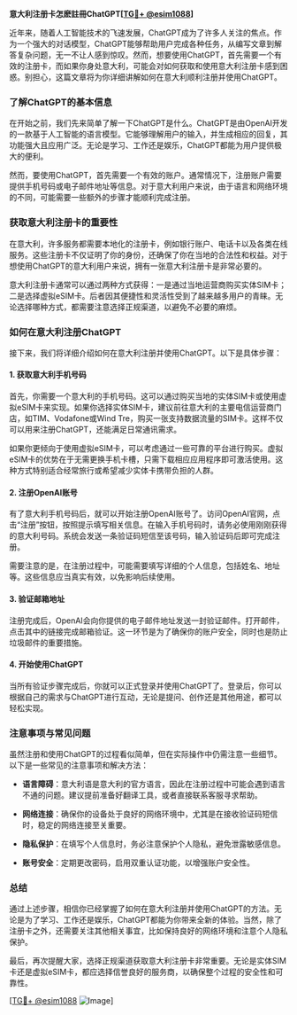 **意大利注册卡怎麽註冊ChatGPT[[TG💪+ @esim1088](https://t.me/s/esim1088)]**

近年来，随着人工智能技术的飞速发展，ChatGPT成为了许多人关注的焦点。作为一个强大的对话模型，ChatGPT能够帮助用户完成各种任务，从编写文章到解答复杂问题，无一不让人感到惊叹。然而，想要使用ChatGPT，首先需要一个有效的注册卡，而如果你身处意大利，可能会对如何获取和使用意大利注册卡感到困惑。别担心，这篇文章将为你详细讲解如何在意大利顺利注册并使用ChatGPT。

### 了解ChatGPT的基本信息

在开始之前，我们先来简单了解一下ChatGPT是什么。ChatGPT是由OpenAI开发的一款基于人工智能的语言模型。它能够理解用户的输入，并生成相应的回复，其功能强大且应用广泛。无论是学习、工作还是娱乐，ChatGPT都能为用户提供极大的便利。

然而，要使用ChatGPT，首先需要一个有效的账户。通常情况下，注册账户需要提供手机号码或电子邮件地址等信息。对于意大利用户来说，由于语言和网络环境的不同，可能需要一些额外的步骤才能顺利完成注册。

### 获取意大利注册卡的重要性

在意大利，许多服务都需要本地化的注册卡，例如银行账户、电话卡以及各类在线服务。这些注册卡不仅证明了你的身份，还确保了你在当地的合法性和权益。对于想使用ChatGPT的意大利用户来说，拥有一张意大利注册卡是非常必要的。

意大利注册卡通常可以通过两种方式获得：一是通过当地运营商购买实体SIM卡；二是选择虚拟eSIM卡。后者因其便捷性和灵活性受到了越来越多用户的青睐。无论选择哪种方式，都需要注意选择正规渠道，以避免不必要的麻烦。

### 如何在意大利注册ChatGPT

接下来，我们将详细介绍如何在意大利注册并使用ChatGPT。以下是具体步骤：

#### 1. 获取意大利手机号码

首先，你需要一个意大利的手机号码。这可以通过购买当地的实体SIM卡或使用虚拟eSIM卡来实现。如果你选择实体SIM卡，建议前往意大利的主要电信运营商门店，如TIM、Vodafone或Wind Tre，购买一张支持数据流量的SIM卡。这样不仅可以用来注册ChatGPT，还能满足日常通讯需求。

如果你更倾向于使用虚拟eSIM卡，可以考虑通过一些可靠的平台进行购买。虚拟eSIM卡的优势在于无需更换手机卡槽，只需下载相应应用程序即可激活使用。这种方式特别适合经常旅行或希望减少实体卡携带负担的人群。

#### 2. 注册OpenAI账号

有了意大利手机号码后，就可以开始注册OpenAI账号了。访问OpenAI官网，点击“注册”按钮，按照提示填写相关信息。在输入手机号码时，请务必使用刚刚获得的意大利号码。系统会发送一条验证码短信至该号码，输入验证码后即可完成注册。

需要注意的是，在注册过程中，可能需要填写详细的个人信息，包括姓名、地址等。这些信息应当真实有效，以免影响后续使用。

#### 3. 验证邮箱地址

注册完成后，OpenAI会向你提供的电子邮件地址发送一封验证邮件。打开邮件，点击其中的链接完成邮箱验证。这一环节是为了确保你的账户安全，同时也是防止垃圾邮件的重要措施。

#### 4. 开始使用ChatGPT

当所有验证步骤完成后，你就可以正式登录并使用ChatGPT了。登录后，你可以根据自己的需求与ChatGPT进行互动，无论是提问、创作还是其他用途，都可以轻松实现。

### 注意事项与常见问题

虽然注册和使用ChatGPT的过程看似简单，但在实际操作中仍需注意一些细节。以下是一些常见的注意事项和解决方法：

- **语言障碍**：意大利语是意大利的官方语言，因此在注册过程中可能会遇到语言不通的问题。建议提前准备好翻译工具，或者直接联系客服寻求帮助。
  
- **网络连接**：确保你的设备处于良好的网络环境中，尤其是在接收验证码短信时，稳定的网络连接至关重要。

- **隐私保护**：在填写个人信息时，务必注意保护个人隐私，避免泄露敏感信息。

- **账号安全**：定期更改密码，启用双重认证功能，以增强账户安全性。

### 总结

通过上述步骤，相信你已经掌握了如何在意大利注册并使用ChatGPT的方法。无论是为了学习、工作还是娱乐，ChatGPT都能为你带来全新的体验。当然，除了注册卡之外，还需要关注其他相关事宜，比如保持良好的网络环境和注意个人隐私保护。

最后，再次提醒大家，选择正规渠道获取意大利注册卡非常重要。无论是实体SIM卡还是虚拟eSIM卡，都应选择信誉良好的服务商，以确保整个过程的安全性和可靠性。

[[TG💪+ @esim1088](https://t.me/s/esim1088) ![Image](https://i.postimg.cc/4NQfJmqS/Snipaste-2025-05-13-00-14-12.png)]
